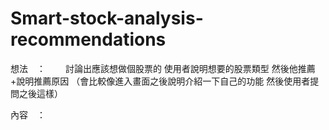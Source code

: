 # Smart-stock-analysis-recommendations

  想法　：　　
    討論出應該想做個股票的 使用者說明想要的股票類型 然後他推薦+說明推薦原因
  （會比較像進入畫面之後說明介紹一下自己的功能 然後使用者提問之後這樣）
 
  內容　：　
    
     
  
